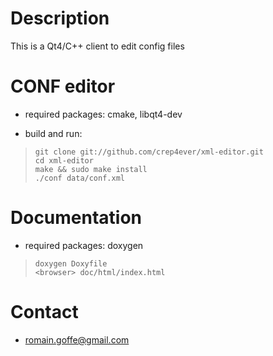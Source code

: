 # Description
This is a Qt4/C++ client to edit config files

# CONF editor
* required packages: cmake, libqt4-dev

* build and run:

>     git clone git://github.com/crep4ever/xml-editor.git
>     cd xml-editor
>     make && sudo make install
>     ./conf data/conf.xml

# Documentation
* required packages: doxygen

>     doxygen Doxyfile
>     <browser> doc/html/index.html

# Contact
* romain.goffe@gmail.com
